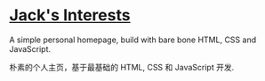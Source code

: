 # [Jack's Interests](https://www.jackjyq.com)

A simple personal homepage, build with bare bone HTML, CSS and JavaScript.

朴素的个人主页，基于最基础的 HTML, CSS 和 JavaScript 开发.
